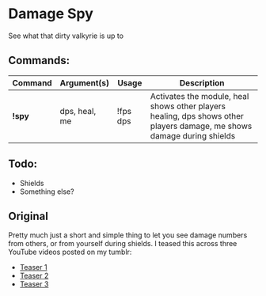 # Damage Spy
See what that dirty valkyrie is up to

## Commands:
Command | Argument(s) | Usage | Description
---|---|---|---
**!spy** | dps, heal, me | !fps dps | Activates the module, heal shows other players healing, dps shows other players damage, me shows damage during shields

## Todo: 
* Shields
* Something else?

## Original
Pretty much just a short and simple thing to let you see damage numbers from
others, or from yourself during shields. I teased this across three YouTube
videos posted on my tumblr:
- [Teaser 1](https://komyou.tumblr.com/post/87682973110)
- [Teaser 2](https://komyou.tumblr.com/post/87683014525)
- [Teaser 3](https://komyou.tumblr.com/post/87683204315)
